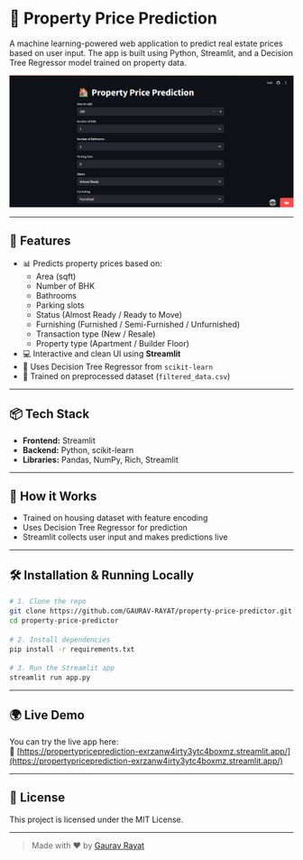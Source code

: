 
# 🏡 Property Price Prediction

A machine learning-powered web application to predict real estate prices based on user input. The app is built using Python, Streamlit, and a Decision Tree Regressor model trained on property data.

![UI Screenshot](./images/preview.png)

---

## 🚀 Features

- 📊 Predicts property prices based on:
  - Area (sqft)
  - Number of BHK
  - Bathrooms
  - Parking slots
  - Status (Almost Ready / Ready to Move)
  - Furnishing (Furnished / Semi-Furnished / Unfurnished)
  - Transaction type (New / Resale)
  - Property type (Apartment / Builder Floor)
- 💻 Interactive and clean UI using **Streamlit**
- 🌲 Uses Decision Tree Regressor from `scikit-learn`
- 🧪 Trained on preprocessed dataset (`filtered_data.csv`)

---

## 📦 Tech Stack

- **Frontend:** Streamlit
- **Backend:** Python, scikit-learn
- **Libraries:** Pandas, NumPy, Rich, Streamlit

---

## 🧠 How it Works

- Trained on housing dataset with feature encoding
- Uses Decision Tree Regressor for prediction
- Streamlit collects user input and makes predictions live

---

## 🛠️ Installation & Running Locally

```bash
# 1. Clone the repo
git clone https://github.com/GAURAV-RAYAT/property-price-predictor.git
cd property-price-predictor

# 2. Install dependencies
pip install -r requirements.txt

# 3. Run the Streamlit app
streamlit run app.py
```

---

## 🌍 Live Demo

You can try the live app here:  
🔗 [https://propertypriceprediction-exrzanw4irty3ytc4boxmz.streamlit.app/](https://propertypriceprediction-exrzanw4irty3ytc4boxmz.streamlit.app/)

---

## 📜 License

This project is licensed under the MIT License.

---

> Made with ❤️ by [Gaurav Rayat](https://gauravrayat.xyz)
